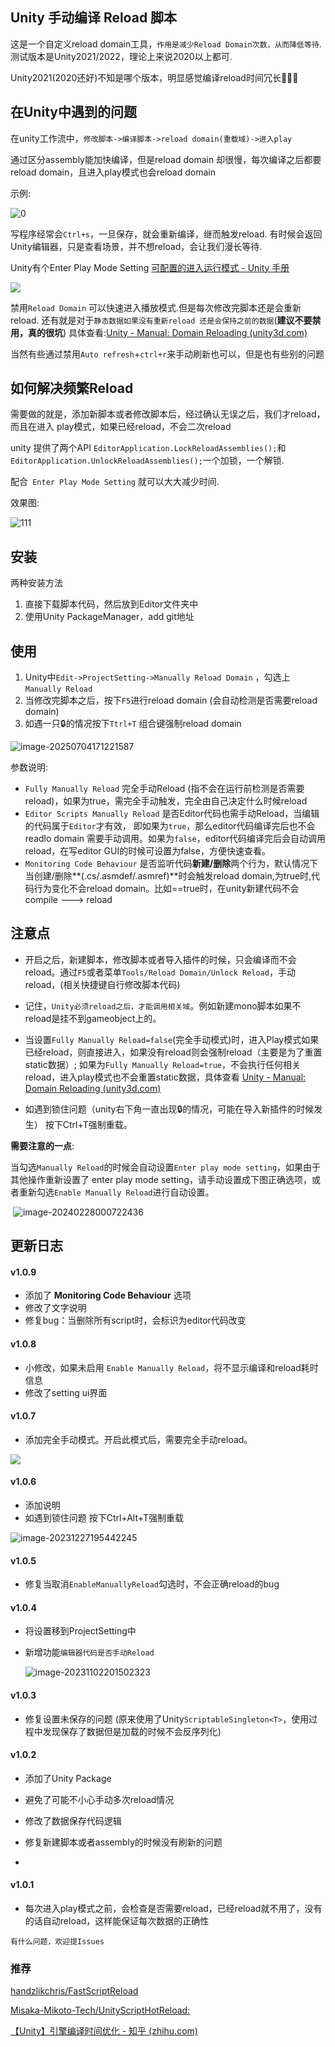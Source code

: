 ## Unity 手动编译 Reload 脚本

这是一个自定义reload domain工具，`作用是减少Reload Domain次数，从而降低等待`.测试版本是Unity2021/2022，理论上来说2020以上都可.

Unity2021(2020还好)不知是哪个版本，明显感觉编译reload时间冗长🥱😪😯

## 在Unity中遇到的问题

在unity工作流中，`修改脚本->编译脚本->reload domain(重载域)->进入play`

通过区分assembly能加快编译，但是reload domain 却很慢，每次编译之后都要reload domain，且进入play模式也会reload domain

示例:

![0](https://raw.githubusercontent.com/ZeroUltra/MediaLibrary/main/Imgs/202211052102596.gif)

写程序经常会`Ctrl+s`，一旦保存，就会重新编译，继而触发reload. 有时候会返回Unity编辑器，只是查看场景，并不想reload，会让我们漫长等待.

Unity有个Enter Play Mode Setting  [可配置的进入运行模式 - Unity 手册](https://docs.unity.cn/cn/2021.3/Manual/ConfigurableEnterPlayMode.html)

 ![](https://raw.githubusercontent.com/ZeroUltra/MediaLibrary/main/Imgs/202211052103211.png)

禁用`Reload Domain` 可以快速进入播放模式.但是每次修改完脚本还是会重新reload. 还有就是对于`静态数据如果没有重新reload 还是会保持之前的数据`(**建议不要禁用，真的很坑**) 具体查看:[Unity - Manual: Domain Reloading (unity3d.com)](https://docs.unity3d.com/2022.3/Documentation/Manual/DomainReloading.html)

当然有些通过禁用`Auto refresh`+`ctrl+r`来手动刷新也可以，但是也有些别的问题

## 如何解决频繁Reload

需要做的就是，添加新脚本或者修改脚本后，经过确认无误之后，我们才reload，而且在进入 play模式，如果已经reload，不会二次reload

unity 提供了两个API `EditorApplication.LockReloadAssemblies();`和` EditorApplication.UnlockReloadAssemblies();`一个加锁，一个解锁.

配合` Enter Play Mode Setting` 就可以大大减少时间.

效果图:

![111](https://raw.githubusercontent.com/ZeroUltra/MediaLibrary/main/Imgs/202211052126333.gif)



## 安装

两种安装方法

1. 直接下载脚本代码，然后放到Editor文件夹中
2. 使用Unity PackageManager，add git地址

## 使用

1. Unity中`Edit->ProjectSetting->Manually Reload Domain` ，勾选上`Manually Reload`
2. 当修改完脚本之后，按下`F5`进行reload domain (会自动检测是否需要reload domain)
3. 如遇一只🔒的情况按下`Ttrl+T` 组合键强制reload domain

 ![image-20250704171221587](https://raw.githubusercontent.com/ZeroUltra/MediaLibrary/main/Imgs/202507041712129.png)



参数说明:

* `Fully Manually Reload`  完全手动Reload (指不会在运行前检测是否需要reload)，如果为true，需完全手动触发，完全由自己决定什么时候reload
* `Editor Scripts Manually Reload`  是否Editor代码也需手动Reload，当编辑的代码属于`Editor`才有效， 即如果为`true`，那么editor代码编译完后也不会readlo domain 需要手动调用。如果为`false`，editor代码编译完后会自动调用reload，在写editor GUI的时候可设置为false，方便快速查看。
* `Monitoring Code Behaviour`  是否监听代码**新建/删除**两个行为，默认情况下当创建/删除**(.cs/.asmdef/.asmref)**时会触发reload domain,为true时,代码行为变化不会reload domain。比如==true时，在unity新建代码不会 compile ---> reload

## 注意点

* 开启之后，新建脚本，修改脚本或者导入插件的时候，只会编译而不会reload。通过`F5`或者菜单`Tools/Reload Domain/Unlock Reload`，手动reload，(相关快捷键自行修改脚本代码)

* 记住，`Unity必须reload之后，才能调用相关域`。例如新建mono脚本如果不reload是挂不到gameobject上的。

* 当设置`Fully Manually Reload=false`(完全手动模式)时，进入Play模式如果已经reload，则直接进入，如果没有reload则会强制reload（主要是为了重置static数据）; 如果为`Fully Manually Reload=true`，不会执行任何相关reload，进入play模式也不会重置static数据，具体查看 [Unity - Manual: Domain Reloading (unity3d.com)](https://docs.unity3d.com/2022.3/Documentation/Manual/DomainReloading.html)

* 如遇到锁住问题（unity右下角一直出现🔒的情况，可能在导入新插件的时候发生） 按下Ctrl+T强制重载。

**需要注意的一点**:

​	当勾选`Manually Reload`的时候会自动设置`Enter play mode setting`，如果由于其他操作重新设置了 enter play mode setting，请手动设置成下图正确选项，或者重新勾选`Enable Manually Reload`进行自动设置。

​	![image-20240228000722436](https://raw.githubusercontent.com/ZeroUltra/MediaLibrary/main/Imgs/202402280007905.png)

## 更新日志

#### v1.0.9

* 添加了 **Monitoring Code Behaviour** 选项
* 修改了文字说明
* 修复bug：当删除所有script时，会标识为editor代码改变

#### v1.0.8

* 小修改，如果未启用 `Enable Manually Reload`，将不显示编译和reload耗时信息
* 修改了setting ui界面

#### v1.0.7

* 添加完全手动模式。开启此模式后，需要完全手动reload。

 ![](https://raw.githubusercontent.com/ZeroUltra/MediaLibrary/main/Imgs/202401152354322.png)

#### v1.0.6

* 添加说明
* 如遇到锁住问题 按下Ctrl+Alt+T强制重载

 ![image-20231227195442245](https://raw.githubusercontent.com/ZeroUltra/MediaLibrary/main/Imgs/202312271954071.png)

#### v1.0.5

* 修复当取消`EnableManuallyReload`勾选时，不会正确reload的bug

#### v1.0.4

* 将设置移到ProjectSetting中

* 新增功能`编辑器代码是否手动Reload`

  ![image-20231102201502323](https://raw.githubusercontent.com/ZeroUltra/MediaLibrary/main/Imgs/202311022015470.png)

#### v1.0.3

* 修复设置未保存的问题 (原来使用了Unity`ScriptableSingleton<T>`，使用过程中发现保存了数据但是加载的时候不会反序列化)

#### v1.0.2

* 添加了Unity Package
* 避免了可能不小心手动多次reload情况
* 修改了数据保存代码逻辑
* 修复新建脚本或者assembly的时候没有刷新的问题

* 

#### v1.0.1

* 每次进入play模式之前，会检查是否需要reload，已经reload就不用了，没有的话自动reload，这样能保证每次数据的正确性



`有什么问题，欢迎提Issues`



### 推荐 

[handzlikchris/FastScriptReload](https://github.com/handzlikchris/FastScriptReload)

[Misaka-Mikoto-Tech/UnityScriptHotReload:](https://github.com/Misaka-Mikoto-Tech/UnityScriptHotReload)

[【Unity】引擎编译时间优化 - 知乎 (zhihu.com)](https://zhuanlan.zhihu.com/p/601065788)

